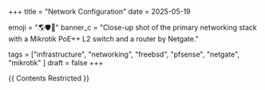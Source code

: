+++
title = "Network Configuration"
date = 2025-05-19

emoji = "🌎🛡️🔗"
banner_c = "Close-up shot of the primary networking stack with a Mikrotik PoE++ L2 switch and a router by Netgate."

tags = ["infrastructure", "networking", "freebsd", "pfsense", "netgate", "mikrotik" ]
draft = false
+++

{{ Contents Restricted }}
